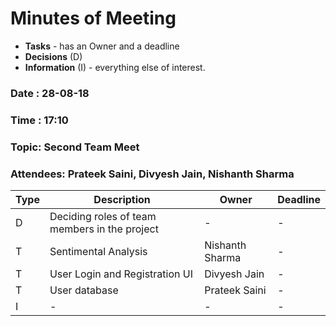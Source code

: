 # Minutes of Meeting

* **Tasks** - has an Owner and a deadline
* **Decisions** (D)
* **Information** (I) - everything else of interest.
 
### Date : 28-08-18
### Time : 17:10
### Topic: Second Team Meet
### Attendees: Prateek Saini, Divyesh Jain, Nishanth Sharma

Type | Description | Owner | Deadline
---- | ---- | ---- | ----
D | Deciding roles of team members in the project | - | -
T | Sentimental Analysis | Nishanth Sharma | -
T | User Login and Registration UI | Divyesh Jain | -
T | User database | Prateek Saini | -
I | - | - | -
